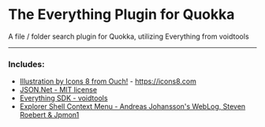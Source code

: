 # The Everything Plugin for Quokka
A file / folder search plugin for Quokka, utilizing Everything from voidtools

---

### Includes:
   - [Illustration by Icons 8 from Ouch!](https://intercom.help/icons8-7fb7577e8170/en/articles/5534926-universal-multimedia-license-agreement-for-icons8) - https://icons8.com<br />
   - [JSON.Net - MIT license](https://github.com/JamesNK/Newtonsoft.Json/blob/master/LICENSE.md)<br />
   - [Everything SDK - voidtools](https://www.voidtools.com/support/everything/sdk/)
   - [Explorer Shell Context Menu - Andreas Johansson's WebLog, Steven Roebert & Jpmon1](https://www.codeproject.com/Articles/22012/Explorer-Shell-Context-Menu)